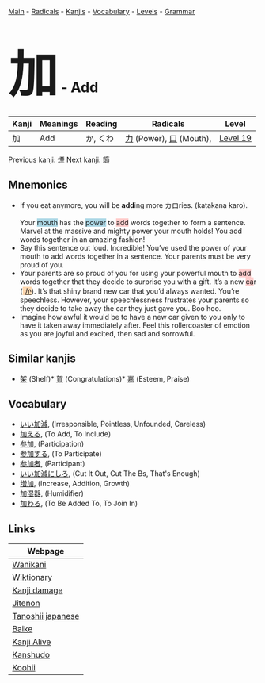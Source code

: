 <style> bigfont {font-size: 100px}</style>
[Main](../index.md) -
[Radicals](../radicals.md) -
[Kanjis](../kanjis.md) -
[Vocabulary](../vocabulary.md) -
[Levels](../levels.md) -
[Grammar](../grammar.md)
# <bigfont> 加</bigfont> - Add 

| Kanji | Meanings | Reading | Radicals | Level |
| --- | --- | --- | --- | --- |
| 加 | Add | か, くわ | [力](../radicals/力.md) (Power), [口](../radicals/口.md) (Mouth),  | [Level 19](../levels/wk_level19.md) |

Previous kanji: [煙](煙.md) Next kanji: [節](節.md) 

## Mnemonics
 * If you eat anymore, you will be<strong>&nbsp;add</strong>ing more カロries. (katakana karo).<br><br>Your <span style="background-color:#ADD8E6"> mouth</span> has the <span style="background-color:#ADD8E6"> power</span> to <span style="background-color:#ffcccb"> add</span> words together to form a sentence. Marvel at the massive and mighty power your mouth holds! You add words together in an amazing fashion!
* Say this sentence out loud. Incredible! You’ve used the power of your mouth to add words together in a sentence. Your parents must be very proud of you.
* Your parents are so proud of you for using your powerful mouth to <span style="background-color:#ffcccb"> add</span> words together that they decide to surprise you with a gift. It’s a new <span style="background-color:#ffcccb"> ca</span>r (<span style="background-color:#fed8b1"> [か](https://jisho.org/search/か)</span>). It’s that shiny brand new car that you’d always wanted. You’re speechless. However, your speechlessness frustrates your parents so they decide to take away the car they just gave you. Boo hoo.
* Imagine how awful it would be to have a new car given to you only to have it taken away immediately after. Feel this rollercoaster of emotion as you are joyful and excited, then sad and sorrowful. 


## Similar kanjis
 * [架](架.md) (Shelf)* [賀](賀.md) (Congratulations)* [嘉](嘉.md) (Esteem, Praise)


## Vocabulary
 * [いい加減](../vocabulary/加.md), (Irresponsible, Pointless, Unfounded, Careless)
* [加える](../vocabulary/加.md), (To Add, To Include)
* [参加](../vocabulary/加.md), (Participation)
* [参加する](../vocabulary/加.md), (To Participate)
* [参加者](../vocabulary/加.md), (Participant)
* [いい加減にしろ](../vocabulary/加.md), (Cut It Out, Cut The Bs, That's Enough)
* [増加](../vocabulary/加.md), (Increase, Addition, Growth)
* [加湿器](../vocabulary/加.md), (Humidifier)
* [加わる](../vocabulary/加.md), (To Be Added To, To Join In)



## Links 

| Webpage |
| --- |
| [Wanikani          ](https://www.wanikani.com/kanji/加) |
| [Wiktionary        ](https://en.wiktionary.org/wiki/加) |
| [Kanji damage      ](http://www.kanjidamage.com/kanji/search?utf8=✓&q=加) |
| [Jitenon           ](https://jitenon.com/kanji/加) |
| [Tanoshii japanese ](https://www.tanoshiijapanese.com/dictionary/kanji.cfm?k=加) |
| [Baike             ](https://baike.baidu.com/item/加) |
| [Kanji Alive       ](https://app.kanjialive.com/加) |
| [Kanshudo          ](https://www.kanshudo.com/searchmn?q=加) |
| [Koohii            ](https://kanji.koohii.com/study/kanji/加) |
